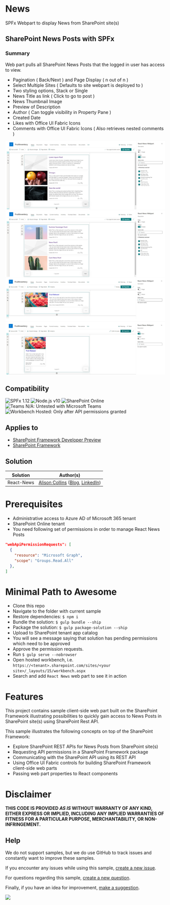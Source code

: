 # News

SPFx Webpart to display News from SharePoint site(s)

## SharePoint News Posts with SPFx

### Summary
Web part pulls all SharePoint News Posts that the logged in user has access to view.
 - Pagination ( Back/Next ) and Page Display ( n out of n )
 - Select Multiple Sites ( Defaults to site webpart is deployed to )
 - Two styling options, Stack or Single
 - News Title as link ( Click to go to post )
 - News Thumbnail Image
 - Preview of Description
 - Author ( Can toggle visibility in Property Pane )
 - Created Date
 - Likes with Office UI Fabric Icons
 - Comments with Office UI Fabric Icons ( Also retrieves nested comments )
 
![picture of the web part in action](./assets/Pagination.png)
![picture of the web part in action](./assets/Several-Sites-Author-Hidden.png)
![picture of the web part in action](./assets/Single-View-Default.png)
![picture of the web part in action](./assets/Stack-Style-Default.png)

## Compatibility

![SPFx 1.12](https://img.shields.io/badge/SPFx-1.12.1-green.svg)
![Node.js v10](https://img.shields.io/badge/Node.js-v10-green.svg)
![SharePoint Online](https://img.shields.io/badge/SharePoint-Online-yellow.svg)
![Teams N/A: Untested with Microsoft Teams](https://img.shields.io/badge/Teams-N%2FA-lightgrey.svg "Untested with Microsoft Teams")
![Workbench Hosted: Only after API permissions granted](https://img.shields.io/badge/Workbench-Hosted-yellow.svg "Only after API permissions granted")

## Applies to

* [SharePoint Framework Developer Preview](https://docs.microsoft.com/sharepoint/dev/spfx/sharepoint-framework-overview)
* [SharePoint Framework](https://docs.microsoft.com/sharepoint/dev/spfx/sharepoint-framework-overview)

## Solution

Solution|Author(s)
--------|---------
React-News | [Alison Collins](https://github.com/ReactIntern) ([Blog](https://graphgod.dev), [LinkedIn](https://www.linkedin.com/in/alison-collins-53192b219/))  |

# Prerequisites

- Administrative access to Azure AD of Microsoft 365 tenant
- SharePoint Online tenant
- You need following set of permissions in order to manage React News Posts

```json
"webApiPermissionRequests": [
  {
    "resource": "Microsoft Graph",
    "scope": "Groups.Read.All"
  },
]
```

# Minimal Path to Awesome

- Clone this repo
- Navigate to the folder with current sample
- Restore dependencies: `$ npm i`
- Bundle the solution: `$ gulp bundle --ship`
- Package the solution: `$ gulp package-solution --ship`
- Upload to SharePoint tenant app catalog
- You will see a message saying that solution has pending permissions which need to be approved
- Approve the permission requests.
- Run `$ gulp serve --nobrowser`
- Open hosted workbench, i.e. `https://<tenant>.sharepoint.com/sites/<your site>/_layouts/15/workbench.aspx`
- Search and add `React News` web part to see it in action

# Features

This project contains sample client-side web part built on the SharePoint Framework illustrating possibilities to quickly gain access to News Posts in SharePoint site(s) using SharePoint Rest API.

This sample illustrates the following concepts on top of the SharePoint Framework:

- Explore SharePoint REST APIs for News Posts from SharePoint site(s)
- Requesting API permissions in a SharePoint Framework package
- Communicating with the SharePoint API using its REST API
- Using Office UI Fabric controls for building SharePoint Framework client-side web parts
- Passing web part properties to React components

# Disclaimer

**THIS CODE IS PROVIDED _AS IS_ WITHOUT WARRANTY OF ANY KIND, EITHER EXPRESS OR IMPLIED, INCLUDING ANY IMPLIED WARRANTIES OF FITNESS FOR A PARTICULAR PURPOSE, MERCHANTABILITY, OR NON-INFRINGEMENT.**

## Help

We do not support samples, but we do use GitHub to track issues and constantly want to improve these samples.

If you encounter any issues while using this sample, [create a new issue](https://github.com/pnp/sp-dev-fx-webparts/issues/new?assignees=&labels=Needs%3A+Triage+%3Amag%3A%2Ctype%3Abug-suspected&template=bug-report.yml&sample=react-news&authors=@ReactIntern&title=react-news%20-%20).

For questions regarding this sample, [create a new question](https://github.com/pnp/sp-dev-fx-webparts/issues/new?assignees=&labels=Needs%3A+Triage+%3Amag%3A%2Ctype%3Abug-suspected&template=question.yml&sample=react-news&authors=@ReactIntern&title=react-news%20-%20).

Finally, if you have an idea for improvement, [make a suggestion](https://github.com/pnp/sp-dev-fx-webparts/issues/new?assignees=&labels=Needs%3A+Triage+%3Amag%3A%2Ctype%3Abug-suspected&template=suggestion.yml&sample=react-news&authors=@ReactIntern&title=react-news%20-%20).

<img src="https://telemetry.sharepointpnp.com/sp-dev-fx-webparts/samples/React-News" />
